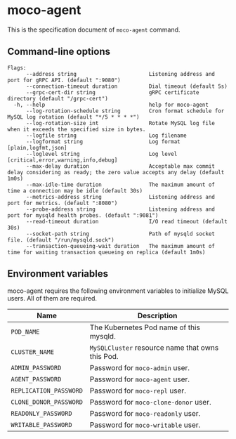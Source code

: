 # moco-agent

This is the specification document of `moco-agent` command.

## Command-line options

```
Flags:
      --address string                       Listening address and port for gRPC API. (default ":9080")
      --connection-timeout duration          Dial timeout (default 5s)
      --grpc-cert-dir string                 gRPC certificate directory (default "/grpc-cert")
  -h, --help                                 help for moco-agent
      --log-rotation-schedule string         Cron format schedule for MySQL log rotation (default "*/5 * * * *")
      --log-rotation-size int                Rotate MySQL log file when it exceeds the specified size in bytes.
      --logfile string                       Log filename
      --logformat string                     Log format [plain,logfmt,json]
      --loglevel string                      Log level [critical,error,warning,info,debug]
      --max-delay duration                   Acceptable max commit delay considering as ready; the zero value accepts any delay (default 1m0s)
      --max-idle-time duration               The maximum amount of time a connection may be idle (default 30s)
      --metrics-address string               Listening address and port for metrics. (default ":8080")
      --probe-address string                 Listening address and port for mysqld health probes. (default ":9081")
      --read-timeout duration                I/O read timeout (default 30s)
      --socket-path string                   Path of mysqld socket file. (default "/run/mysqld.sock")
      --transaction-queueing-wait duration   The maximum amount of time for waiting transaction queueing on replica (default 1m0s)
```

## Environment variables

moco-agent requires the following environment variables to initialize MySQL users.
All of them are required.

| Name                   | Description                                      |
| ---------------------- | ------------------------------------------------ |
| `POD_NAME`             | The Kubernetes Pod name of this mysqld.          |
| `CLUSTER_NAME`         | `MySQLCluster` resource name that owns this Pod. |
| `ADMIN_PASSWORD`       | Password for `moco-admin` user.                  |
| `AGENT_PASSWORD`       | Password for `moco-agent` user.                  |
| `REPLICATION_PASSWORD` | Password for `moco-repl` user.                   |
| `CLONE_DONOR_PASSWORD` | Password for `moco-clone-donor` user.            |
| `READONLY_PASSWORD`    | Password for `moco-readonly` user.               |
| `WRITABLE_PASSWORD`    | Password for `moco-writable` user.               |

